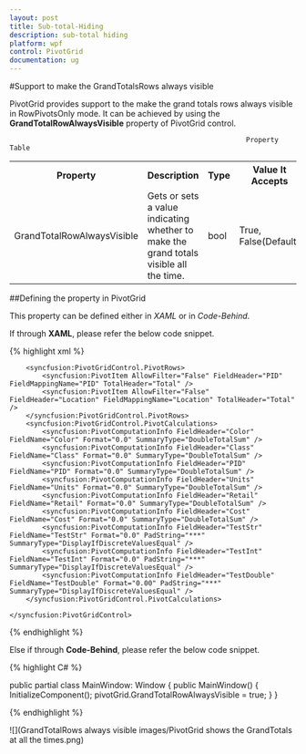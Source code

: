 ```yaml
---
layout: post
title: Sub-total-Hiding
description: sub-total hiding
platform: wpf
control: PivotGrid
documentation: ug
---
```


#Support to make the GrandTotalsRows always visible

PivotGrid provides support to the make the grand totals rows always visible in RowPivotsOnly mode. It can be achieved by using the **GrandTotalRowAlwaysVisible** property of PivotGrid control.

                                                              Property Table

<table>
<tr>
<th>
Property </th><th>
Description </th><th>
Type </th><th>
Value It Accepts</th><th>
Reference Link</th></tr>
<tr>
<td>
GrandTotalRowAlwaysVisible</td><td>
Gets or sets a value indicating whether to make the grand totals visible all the time.</td><td>
bool</td><td>
True, False(Default)</td><td>
-</td></tr>
<tr>
</table>

##Defining the property in PivotGrid 

This property can be defined either in *XAML* or in *Code-Behind*.

If through **XAML**, please refer the below code snippet.

{% highlight xml %}

<Grid>
    <syncfusion:PivotGridControl Name="pivotGrid" GrandTotalRowAlwaysVisible="True" RowPivotsOnly="True">

        <syncfusion:PivotGridControl.PivotRows>
            <syncfusion:PivotItem AllowFilter="False" FieldHeader="PID" FieldMappingName="PID" TotalHeader="Total" />
            <syncfusion:PivotItem AllowFilter="False" FieldHeader="Location" FieldMappingName="Location" TotalHeader="Total" />
        </syncfusion:PivotGridControl.PivotRows>
        <syncfusion:PivotGridControl.PivotCalculations>
            <syncfusion:PivotComputationInfo FieldHeader="Color" FieldName="Color" Format="0.0" SummaryType="DoubleTotalSum" />
            <syncfusion:PivotComputationInfo FieldHeader="Class" FieldName="Class" Format="0.0" SummaryType="DoubleTotalSum" />
            <syncfusion:PivotComputationInfo FieldHeader="PID" FieldName="PID" Format="0.0" SummaryType="DoubleTotalSum" />
            <syncfusion:PivotComputationInfo FieldHeader="Units" FieldName="Units" Format="0.0" SummaryType="DoubleTotalSum" />
            <syncfusion:PivotComputationInfo FieldHeader="Retail" FieldName="Retail" Format="0.0" SummaryType="DoubleTotalSum" />
            <syncfusion:PivotComputationInfo FieldHeader="Cost" FieldName="Cost" Format="0.0" SummaryType="DoubleTotalSum" />
            <syncfusion:PivotComputationInfo FieldHeader="TestStr" FieldName="TestStr" Format="0.0" PadString="***" SummaryType="DisplayIfDiscreteValuesEqual" />
            <syncfusion:PivotComputationInfo FieldHeader="TestInt" FieldName="TestInt" Format="0.0" PadString="***" SummaryType="DisplayIfDiscreteValuesEqual" />
            <syncfusion:PivotComputationInfo FieldHeader="TestDouble" FieldName="TestDouble" Format="0.00" PadString="***" SummaryType="DisplayIfDiscreteValuesEqual" />
        </syncfusion:PivotGridControl.PivotCalculations>

    </syncfusion:PivotGridControl>
</Grid>

{% endhighlight %}

Else if through **Code-Behind**, please refer the below code snippet.

{% highlight C# %}

public partial class MainWindow: Window {
    public MainWindow() {
        InitializeComponent();
        pivotGrid.GrandTotalRowAlwaysVisible = true;
    }
}
	 
{% endhighlight %}

![](GrandTotalRows always visible images/PivotGrid shows the GrandTotals at all the times.png)

